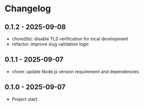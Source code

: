 # Changelog

## 0.1.2 - 2025-09-08

- chore(tls): disable TLS verification for local development
- refactor: improve slug validation logic

## 0.1.1 - 2025-09-07

- chore: update Node.js version requirement and dependencies

## 0.1.0 - 2025-09-07

- Project start.

